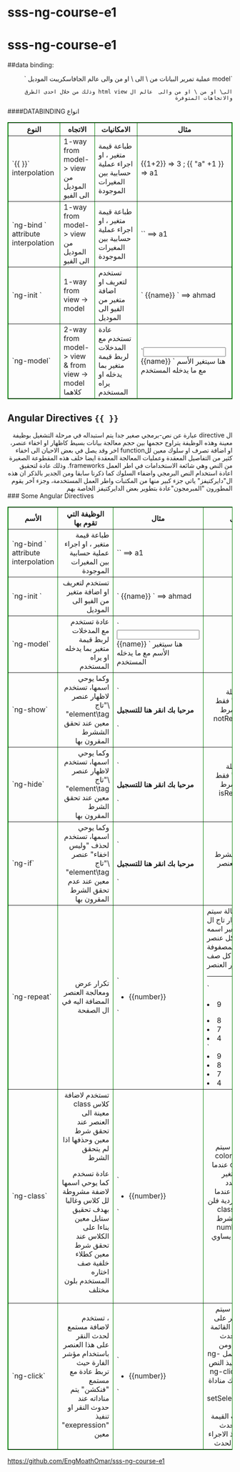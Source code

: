# sss-ng-course-e1
# sss-ng-course-e1

##data binding: 

<div dir="rtl">
 `model عملية تمرير البيانات من  \ الى \ او من والى عالم الجافاسكريبت الموديل `
 
 `الى\ او من \ او من والى  عالم ال html view وذلك من خلال احدى الطرق والاتجاهات المتوفرة `
   
</div>
 ####DATABINDING انواع 
 
<table style="border:1px solid green" border="1"> 
<thead>
<tr>
<th>النوع</th>
<th> الاتجاه </th>
<th> الامكانيات </th>
<th> مثال </th>
</tr>
</thead>
<tbody>
<tr>
<td> `{{ }}`  interpolation</td>
<td> 1-way from  model-> view من الموديل الى الفيو</td>
<td> طباعة قيمة متغير ، او اجراء عملية حسابية بين المغيرات الموجودة</td>
<td> {{1+2}} => 3 ; {{ "a" +1 }} => a1
</tr>

<tr>
<td> `ng-bind ` attribute interpolation</td>
<td> 1-way from model-> view من الموديل الى الفيو</td>
<td> طباعة قيمة متغير ، او اجراء عملية حسابية بين المغيرات الموجودة</td>
<td> `<span ng-bind="'a' +1"></span>` ==> a1
</tr>

<tr>
<td> `ng-init ` </td>
<td> 1-way from view -> model </td>
<td> تستخدم لتعريف او اضافة متغير من الفيو الى الموديل </td>
<td> `<span ng-init="name='ahmad'"> </span> {{name}} ` ==> ahmad 
</tr>

<tr>
<td> `ng-model` </td>
<td> 2-way from model-> view & from view -> model كلاهما</td>
<td> عادة تستخدم مع المدخلات لربط قيمة متغير بما يدخله او يراه المستخدم</td>
<td> `<input ng-model="name"> {{name}} `  هنا سيتغير الأسم مع ما يدخله المستخدم</td>
</tr>



</tbody>
</table> 

## Angular Directives `{{ }}`
<div dir="rtl">
ال directive عبارة عن نص-برمجي صغير جدا يتم استبداله في مرحلة التشغيل بوظيفة 
معينة وهذه الوظيفة يتراوح حجمها بين حجم معالجة بيانات بسيط كاظهار او اخفاء 
عنصر، او اضافة تصرف او سلوك معين للfunction اخر 
وقد يصل في بعض الاحيان الى اخفاء كثير من التفاصيل المعقدة 
 وعمليات المعالجة المعقدة ايضا  خلف هذه المقطوعة الصغيرة من النص
 وهي شائعة الاستخدامات في اطر العمل 
 frameworks. وذلك عادة لتحقيق اعادة استخدام النص البرمجي واضفاء السلوك كما ذكرنا سابقا
 ومن الجدير بالذكر ان هذه ال"دايركتيفز" ياتي جزء كبير منها من المكتبات واطر العمل المستخدمة، وجزء آخر 
 يقوم المطورون  "المبرمجون"عادة  بتطوير بعض الدايركتيفز الخاصة بهم 
  </div>
 ### Some Angular Directives 
   
<table style="border:1px solid green" border="1"> 
<thead>
<tr>
<th>الأسم </th>
<th> الوظيفة التي تقوم بها  </th>
<th> مثال </th>
<th> تفاصيل </th>
</tr>
</thead>
<tbody>
<tr>
<td> `ng-bind ` attribute interpolation</td>
<td dir="rtl"> طباعة قيمة متغير ، او اجراء عملية حسابية بين المغيرات الموجودة</td>
<td> `<span ng-bind="'a' +1"></span>` ==> a1 </td>
<td> </td>
</tr>

<tr>
<td> `ng-init ` </td>
<td dir="rtl"> تستخدم لتعريف او اضافة متغير من الفيو الى الموديل </td>
<td> `<span ng-init="name='ahmad'"> </span> {{name}} ` ==> ahmad </td>
<td> </td>
</tr>

<tr>
<td> `ng-model` </td>
<td dir="rtl"> عادة تستخدم مع المدخلات لربط قيمة متغير بما يدخله او يراه المستخدم</td>
<td> `<input ng-model="name"> {{name}} `  هنا سيتغير الأسم مع ما يدخله المستخدم</td>
<td> </td>
</tr>

<tr>
<td> `ng-show` </td>
<td dir="rtl"> وكما يوحي اسمها، تستخدم لاظهار عنصر \"تاج element\tag" معين عند تحقق الششرط المقرون بها</td>
<td>    
    `<h4 src="path\toimg.jpg" ng-show="notRegistered == true" > مرحبا بك انقر هنا للتسجيل</h4>`
</td>
<td dir="rtl"> هنا ستظهر  جملة "مرحبا بك ... " فقط حينما يتحقق 
    شرط `notRegistered == true`
  </td>
</tr>


<tr>
<td> `ng-hide` </td>
<td dir="rtl"> وكما يوحي اسمها، تستخدم لاظهار عنصر \"تاج element\tag" معين عند تحقق الشرط المقرون بها</td>
<td> 
    `<h4 src="path\toimg.jpg" ng-hide="isRegistered == true" > مرحبا بك انقر هنا للتسجيل </h4>`
</td>
<td dir="rtl"> هنا ستظهر  جملة "مرحبا بك ... " فقط حينما يتحقق 
    شرط `isRegistered == true`
  </td>
</tr>


<tr>
<td> `ng-if` </td>
<td  dir="rtl"> وكما يوحي اسمها، تستخدم لحذف "وليس اخفاء" عنصر \"تاج element\tag" معين عند عدم تحقق الشرط المقرون بها</td>
<td> 
    `<h4 src="path\toimg.jpg" ng-if="isRegistered == true" > مرحبا بك انقر هنا للتسجيل </h4>`
</td>
<td dir="rtl"> اذا لم يتحقق الشرط سيتم حظف العنصر من ال dom
  </td>
</tr>


<tr>
<td> `ng-repeat` </td>
<td dir="rtl"> تكرار عرض ومعالجة العنصر المضافة اليه في ال الصفحة </td>
<td> `<ul> <li ng-repeat="number in  [9,8,7,4] "> {{number}} </li> </ul>`
</td>
<td> 
في هذه الحالة سيتم تكرار تاج ال li .. 
وعمل متغير اسمه number يحمل قيمة كل عنصر في المصفوفة array , لوتوفيره في كل صف 
لاحظ تكرر العنصر li 

<hr/>
     
`<li> 9 </li>
<li> 8 </li>
<li> 7 </li>
<li> 4 </li>`
<li> 9 </li>
<li> 8 </li>
<li> 7 </li>
<li> 4 </li>
 
  </td>
</tr>


<tr>
<td> `ng-class` </td>
<td dir="rtl">  تستخدم لاضافة كلاس class  معينة الى العنصر عند تحقق شرط معين وحذفها اذا لم يتحقق الشرط 

عادة تسخدم كما يوحي اسمها لاضفة مشروطة لل كلاس وغالبا بهدف تحقيق 
ستايل معين بناءا على الكلاس عند تحقق شرط معين 
كطلاء خلفية صف اختاره المستخدم بلون مختلف </td>
<td> `<ul> <li ng-repeat="number in  [9,8,7,4]" ng-class="{'color-red':number%2 == 0}"> {{number}} </li> </ul>`</td>
<td dir="rtl"> 
 في هذه الحالة سيتم اضافة 
 "color-red" class to tag li 
 عندما يكون قيمة المتغير number هو عدد زوجي فقط
 ام عندما تكون القيمة فردية فلن تتم اضافة ال class
 وذلك حسب الشرط 
 number %2 == 0 "باقي القسمة يساوي صفر"     
  </td>
</tr>

<tr>
<td> `ng-click` </td>
<td dir="rtl"> ،  تستخدم لاضافة مستمع لحدث النقر على هذا العنصر باستخدام مؤشر الفارة  
 حيث تربط عادة مع مستمع "فنكشن" يتم مناداته  عند حدوث النقر او تنفيذ "exepression" معين </td>
<td> `<ul> <li ng-repeat="number in  [9,8,7,4]" ``ng-click="setSelectedNumber( number )"``> {{number}} </li> </ul>`</td>
<td dir="rtl"> 
 في هذه الحالة سيتم اضافة عند النقر على رقم 5 مثلا في القائمة ، سيتم تمرير حدث النقر الى ال 
 li  ومن خلالها ولأنها تحمل ng-click  سيتم تنفيذ النص المخزن في ng-click  حيث سيتم هناك 
 مناداة ال function setSelectedNumber وتمرير المتغير number "ذات القيمة 5" الى ذلك الحدث وهناك يتم 
 تنفيذ الاجراء المناسب بهذا الحدث
  </td>
</tr>



</tbody>
</table> 

</div>
    
    
https://github.com/EngMoathOmar/sss-ng-course-e1
